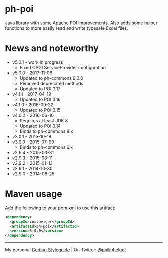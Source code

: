 # ph-poi

Java library with some Apache POI improvements. Also adds some helper functions to more easily read and write typesafe Excel files.

# News and noteworthy

* v5.0.1 - work in progress
    * Fixed OSGI ServiceProvider configuration
* v5.0.0 - 2017-11-06
    * Updated to ph-commons 9.0.0
    * Removed deprecated methods
    * Updated to POI 3.17
* v4.1.1 - 2017-04-19
    * Updated to POI 3.16
* v4.1.0 - 2016-09-22
    * Updated to POI 3.15
* v4.0.0 - 2016-06-10
    * Requires at least JDK 8
    * Updated to POI 3.14
    * Binds to ph-commons 8.x
* v3.0.1 - 2015-10-19
* v3.0.0 - 2015-07-09
    * Binds to ph-commons 6.x
* v2.9.4 - 2015-03-31
* v2.9.3 - 2015-03-11
* v2.9.2 - 2015-01-13
* v2.9.1 - 2014-10-30
* v2.9.0 - 2014-08-25   

# Maven usage
Add the following to your pom.xml to use this artifact:
```xml
<dependency>
  <groupId>com.helger</groupId>
  <artifactId>ph-poi</artifactId>
  <version>5.0.0</version>
</dependency>
```

---

My personal [Coding Styleguide](https://github.com/phax/meta/blob/master/CodingStyleguide.md) |
On Twitter: <a href="https://twitter.com/philiphelger">@philiphelger</a>
